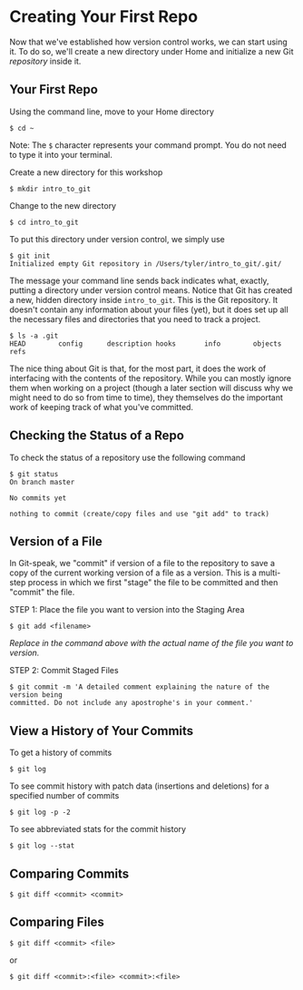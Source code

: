 # Creating Your First Repo

Now that we've established how version control works, we can start using it. To 
do so, we'll create a new directory under Home and initialize a new Git 
*repository* inside it.

## Your First Repo

Using the command line, move to your Home directory

```
$ cd ~
```

Note: The `$` character represents your command prompt. You do not need to type 
it into your terminal.

Create a new directory for this workshop

```
$ mkdir intro_to_git
```

Change to the new directory

```
$ cd intro_to_git
```

To put this directory under version control, we simply use

```
$ git init
Initialized empty Git repository in /Users/tyler/intro_to_git/.git/
```

The message your command line sends back indicates what, exactly, putting a 
directory under version control means. Notice that Git has created a new, hidden 
directory inside `intro_to_git`. This is the Git repository. It doesn't contain 
any information about your files (yet), but it does set up all the necessary 
files and directories that you need to track a project.

```
$ ls -a .git
HEAD        config      description hooks       info        objects     refs
```

The nice thing about Git is that, for the most part, it does the work of 
interfacing with the contents of the repository. While you can mostly ignore them 
when working on a project (though a later section will discuss why we might need to 
do so from time to time), they themselves do the important work of keeping track 
of what you've committed.

## Checking the Status of a Repo

To check the status of a repository use the following command

```
$ git status
On branch master

No commits yet

nothing to commit (create/copy files and use "git add" to track)
```

## Version of a File

In Git-speak, we "commit" if version of a file to the repository to save a copy 
of the current working version of a file as a version. This is a multi-step process 
in which we first "stage" the file to be committed and then "commit" the file.

STEP 1:  Place the file you want to version into the Staging Area

```
$ git add <filename>
```

*Replace <filename> in the command above with the actual name of the file you want to version.*

STEP 2: Commit Staged Files

```
$ git commit -m 'A detailed comment explaining the nature of the version being 
committed. Do not include any apostrophe's in your comment.'
```

## View a History of Your Commits

To get a history of commits

```
$ git log
```

To see commit history with patch data (insertions and deletions) for a specified 
number of commits

```
$ git log -p -2
```

To see abbreviated stats for the commit history

```
$ git log --stat
```

## Comparing Commits

```
$ git diff <commit> <commit>
```

## Comparing Files

```
$ git diff <commit> <file>
```

or 

```
$ git diff <commit>:<file> <commit>:<file>
```
